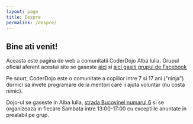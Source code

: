 ```yaml
---
layout: page
title: Despre
permalink: /despre/
---
```


## Bine ati venit!

Aceasta este pagina de web a comunitatii CoderDojo Alba Iulia. Grupul oficial aferent acestui site se gaseste [aici](https://zen.coderdojo.com/dojos/ro/alba-iulia-alba-county/alba-iulia-directia-programe-primaria-alba-iulia) si [aici gasiti grupul de Facebook](https://www.facebook.com/groups/1609746875954975/)

Pe scurt, CoderDojo este o comunitate a copiilor intre 7 si 17 ani ("ninja") dornici sa invete programare de la mentori care ii ajuta voluntar (nu costa nimic).

Dojo-ul se gaseste in Alba Iulia, [strada Bucovinei numarul 6](https://goo.gl/maps/Q7Yfzi5x54B2) si se organizeaza in fiecare Sambata intre 13:00-17:00 cu exceptiile anuntate in prealabil pe grup.
